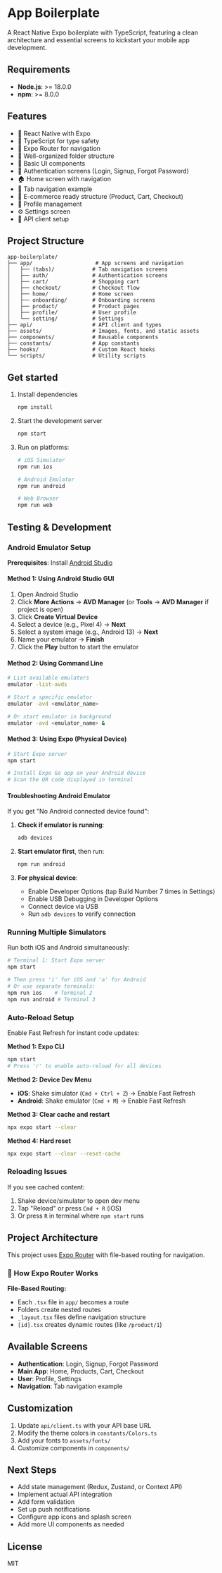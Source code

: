# App Boilerplate

A React Native Expo boilerplate with TypeScript, featuring a clean architecture and essential screens to kickstart your mobile app development.

## Requirements

- **Node.js**: >= 18.0.0
- **npm**: >= 8.0.0

## Features

- 📱 React Native with Expo
- 🎯 TypeScript for type safety
- 🧭 Expo Router for navigation
- 📂 Well-organized folder structure
- 🎨 Basic UI components
- 🔐 Authentication screens (Login, Signup, Forgot Password)
- 🏠 Home screen with navigation
- 📑 Tab navigation example
- 🛒 E-commerce ready structure (Product, Cart, Checkout)
- 👤 Profile management
- ⚙️ Settings screen
- 🎯 API client setup

## Project Structure

```
app-boilerplate/
├── app/                    # App screens and navigation
│   ├── (tabs)/            # Tab navigation screens
│   ├── auth/              # Authentication screens
│   ├── cart/              # Shopping cart
│   ├── checkout/          # Checkout flow
│   ├── home/              # Home screen
│   ├── onboarding/        # Onboarding screens
│   ├── product/           # Product pages
│   ├── profile/           # User profile
│   └── setting/           # Settings
├── api/                   # API client and types
├── assets/                # Images, fonts, and static assets
├── components/            # Reusable components
├── constants/             # App constants
├── hooks/                 # Custom React hooks
└── scripts/               # Utility scripts
```

## Get started

1. Install dependencies

   ```bash
   npm install
   ```

2. Start the development server

   ```bash
   npm start
   ```

3. Run on platforms:

   ```bash
   # iOS Simulator
   npm run ios
   
   # Android Emulator
   npm run android
   
   # Web Browser
   npm run web
   ```

## Testing & Development

### Android Emulator Setup

**Prerequisites**: Install [Android Studio](https://developer.android.com/studio)

#### Method 1: Using Android Studio GUI
1. Open Android Studio
2. Click **More Actions** → **AVD Manager** (or **Tools** → **AVD Manager** if project is open)
3. Click **Create Virtual Device**
4. Select a device (e.g., Pixel 4) → **Next**
5. Select a system image (e.g., Android 13) → **Next**
6. Name your emulator → **Finish**
7. Click the **Play** button to start the emulator

#### Method 2: Using Command Line
```bash
# List available emulators
emulator -list-avds

# Start a specific emulator
emulator -avd <emulator_name>

# Or start emulator in background
emulator -avd <emulator_name> &
```

#### Method 3: Using Expo (Physical Device)
```bash
# Start Expo server
npm start

# Install Expo Go app on your Android device
# Scan the QR code displayed in terminal
```

#### Troubleshooting Android Emulator
If you get "No Android connected device found":

1. **Check if emulator is running**:
   ```bash
   adb devices
   ```

2. **Start emulator first**, then run:
   ```bash
   npm run android
   ```

3. **For physical device**:
   - Enable Developer Options (tap Build Number 7 times in Settings)
   - Enable USB Debugging in Developer Options
   - Connect device via USB
   - Run `adb devices` to verify connection

### Running Multiple Simulators
Run both iOS and Android simultaneously:
```bash
# Terminal 1: Start Expo server
npm start

# Then press 'i' for iOS and 'a' for Android
# Or use separate terminals:
npm run ios    # Terminal 2
npm run android # Terminal 3
```

### Auto-Reload Setup
Enable Fast Refresh for instant code updates:

**Method 1: Expo CLI**
```bash
npm start
# Press 'r' to enable auto-reload for all devices
```

**Method 2: Device Dev Menu**
- **iOS**: Shake simulator (`Cmd + Ctrl + Z`) → Enable Fast Refresh
- **Android**: Shake emulator (`Cmd + M`) → Enable Fast Refresh

**Method 3: Clear cache and restart**
```bash
npx expo start --clear
```

**Method 4: Hard reset**
```bash
npx expo start --clear --reset-cache
```


### Reloading Issues
If you see cached content:
1. Shake device/simulator to open dev menu
2. Tap "Reload" or press `Cmd + R` (iOS)
3. Or press `R` in terminal where `npm start` runs

## Project Architecture

This project uses [Expo Router](https://docs.expo.dev/router/introduction) with file-based routing for navigation.

### 🚀 How Expo Router Works

**File-Based Routing:**
- Each `.tsx` file in `app/` becomes a route
- Folders create nested routes
- `_layout.tsx` files define navigation structure
- `[id].tsx` creates dynamic routes (like `/product/1`)


## Available Screens

- **Authentication**: Login, Signup, Forgot Password
- **Main App**: Home, Products, Cart, Checkout
- **User**: Profile, Settings
- **Navigation**: Tab navigation example

## Customization

1. Update `api/client.ts` with your API base URL
2. Modify the theme colors in `constants/Colors.ts`
3. Add your fonts to `assets/fonts/`
4. Customize components in `components/`

## Next Steps

- Add state management (Redux, Zustand, or Context API)
- Implement actual API integration
- Add form validation
- Set up push notifications
- Configure app icons and splash screen
- Add more UI components as needed

## License

MIT
